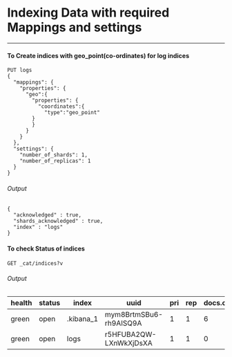 # Indexing Data with required Mappings and settings

___
#### To Create indices with geo_point(co-ordinates) for log indices

````
PUT logs
{
  "mappings": {
    "properties": {
      "geo":{
        "properties": {
          "coordinates":{
            "type":"geo_point"
        }
        }
      }
    }
  },
  "settings": {
    "number_of_shards": 1,
    "number_of_replicas": 1
  }
}
````
###### Output
````
{
  "acknowledged" : true,
  "shards_acknowledged" : true,
  "index" : "logs"
}
````
#### To check Status of indices

````
GET _cat/indices?v
````
###### Output

|health|  status |   index      |  uuid                   |  pri | rep |  docs.count | docs.deleted  |  store.size  |   pri.store.size|
|------|---------|--------------|-------------------------|------|-----|-------------|---------------|--------------|-----------------|
|green |   open  |  .kibana_1   |  mym8BrtmSBu6-rh9AISQ9A |  1   |  1  |   6         |    5          |    115.2kb   |      54.1kb     |
|green |   open  |  logs        |  r5HFUBA2QW-LXnWkXjDsXA |  1   |  1  |   0         |    0          |    115.2kb   |      54.1kb     |
















